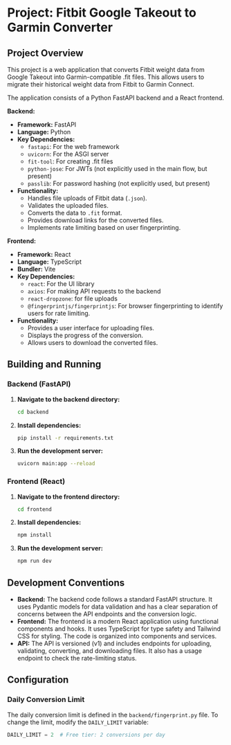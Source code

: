 # Project: Fitbit Google Takeout to Garmin Converter

## Project Overview

This project is a web application that converts Fitbit weight data from Google Takeout into Garmin-compatible .fit files. This allows users to migrate their historical weight data from Fitbit to Garmin Connect.

The application consists of a Python FastAPI backend and a React frontend.

**Backend:**

*   **Framework:** FastAPI
*   **Language:** Python
*   **Key Dependencies:**
    *   `fastapi`: For the web framework
    *   `uvicorn`: For the ASGI server
    *   `fit-tool`: For creating .fit files
    *   `python-jose`: For JWTs (not explicitly used in the main flow, but present)
    *   `passlib`: For password hashing (not explicitly used, but present)
*   **Functionality:**
    *   Handles file uploads of Fitbit data (`.json`).
    *   Validates the uploaded files.
    *   Converts the data to `.fit` format.
    *   Provides download links for the converted files.
    *   Implements rate limiting based on user fingerprinting.

**Frontend:**

*   **Framework:** React
*   **Language:** TypeScript
*   **Bundler:** Vite
*   **Key Dependencies:**
    *   `react`: For the UI library
    *   `axios`: For making API requests to the backend
    *   `react-dropzone`: for file uploads
    *   `@fingerprintjs/fingerprintjs`: For browser fingerprinting to identify users for rate limiting.
*   **Functionality:**
    *   Provides a user interface for uploading files.
    *   Displays the progress of the conversion.
    *   Allows users to download the converted files.

## Building and Running

### Backend (FastAPI)

1.  **Navigate to the backend directory:**
    ```bash
    cd backend
    ```
2.  **Install dependencies:**
    ```bash
    pip install -r requirements.txt
    ```
3.  **Run the development server:**
    ```bash
    uvicorn main:app --reload
    ```

### Frontend (React)

1.  **Navigate to the frontend directory:**
    ```bash
    cd frontend
    ```
2.  **Install dependencies:**
    ```bash
    npm install
    ```
3.  **Run the development server:**
    ```bash
    npm run dev
    ```

## Development Conventions

*   **Backend:** The backend code follows a standard FastAPI structure. It uses Pydantic models for data validation and has a clear separation of concerns between the API endpoints and the conversion logic.
*   **Frontend:** The frontend is a modern React application using functional components and hooks. It uses TypeScript for type safety and Tailwind CSS for styling. The code is organized into components and services.
*   **API:** The API is versioned (v1) and includes endpoints for uploading, validating, converting, and downloading files. It also has a usage endpoint to check the rate-limiting status.

## Configuration

### Daily Conversion Limit

The daily conversion limit is defined in the `backend/fingerprint.py` file. To change the limit, modify the `DAILY_LIMIT` variable:

```python
DAILY_LIMIT = 2  # Free tier: 2 conversions per day
```
